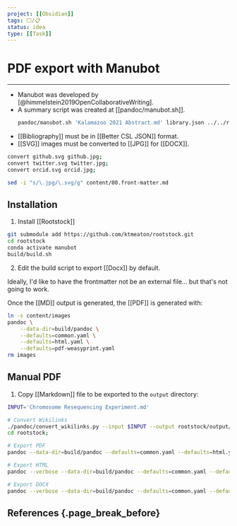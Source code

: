 ```yaml
---
project: [[Obsidian]]
tags: ⬜/📋 
status: idea
type: [[Task]]
---
```


# PDF export with Manubot

---

- Manubot was developed by [@himmelstein2019OpenCollaborativeWriting].
- A summary script was created at [[pandoc/manubot.sh]].
	```bash
	pandoc/manubot.sh 'Kalamazoo 2021 Abstract.md' library.json ../../rootstock
	```
- [[Bibliography]] must be in [[Better CSL JSON]] format.
- [[SVG]] images must be converted to [[JPG]] for [[DOCX]].

```bash
convert github.svg github.jpg;
convert twitter.svg twitter.jpg;
convert orcid.svg orcid.jpg;

sed -i "s/\.jpg/\.svg/g" content/00.front-matter.md
```


## Installation

1. Install [[Rootstock]]
```bash
git submodule add https://github.com/ktmeaton/rootstock.git
cd rootstock
conda activate manubot
build/build.sh
```

2. Edit the build script to export [[Docx]] by default.

Ideally, I'd like to have the frontmatter not be an external file... but that's not going to work.

Once the [[MD]] output is generated, the [[PDF]] is generated with:

```bash
ln -s content/images
pandoc \
	--data-dir=build/pandoc \
	--defaults=common.yaml \
	--defaults=html.yaml \
	--defaults=pdf-weasyprint.yaml
rm images
```

## Manual PDF

1. Copy [[Markdown]] file to be exported to the ```output``` directory:
```bash
INPUT='Chromosome Resequencing Experiment.md'

# Convert Wikilinks
./pandoc/convert_wikilinks.py --input $INPUT --output rootstock/output/manuscript.md
cd rootstock;

# Export PDF
pandoc --data-dir=build/pandoc --defaults=common.yaml --defaults=html.yaml --defaults=pdf-weasyprint.yaml

# Export HTML
pandoc --verbose --data-dir=build/pandoc --defaults=common.yaml --defaults=html.yaml

# Export DOCX
pandoc --verbose --data-dir=build/pandoc --defaults=common.yaml --defaults=docx.yaml

```

## References {.page_break_before}

<div id="refs"></div>